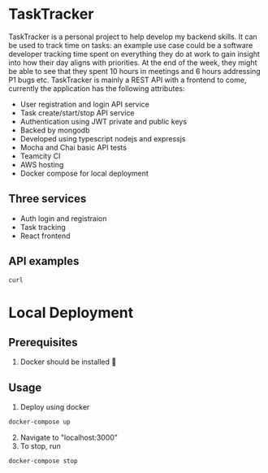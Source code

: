 # TaskTracker
TaskTracker is a personal project to help develop my backend skills. It can be used to track time on tasks: an example use case could be a software developer tracking time spent on everything they do at work to gain insight into how their day aligns with priorities. At the end of the week, they might be able to see that they spent 10 hours in meetings and 6 hours addressing P1 bugs etc.
TaskTracker is mainly a REST API with a frontend to come, currently the application has the following attributes:
* User registration and login API service
* Task create/start/stop API service
* Authentication using JWT private and public keys
* Backed by mongodb
* Developed using typescript nodejs and expressjs
* Mocha and Chai basic API tests
* Teamcity CI
* AWS hosting
* Docker compose for local deployment

## Three services
* Auth login and registraion
* Task tracking 
* React frontend

## API examples
```bash
curl 
```

# Local Deployment

## Prerequisites
1. Docker should be installed :whale:

## Usage
1. Deploy using docker
```bash
docker-compose up
```
2. Navigate to "localhost:3000"
3. To stop, run
```bash
docker-compose stop
```
